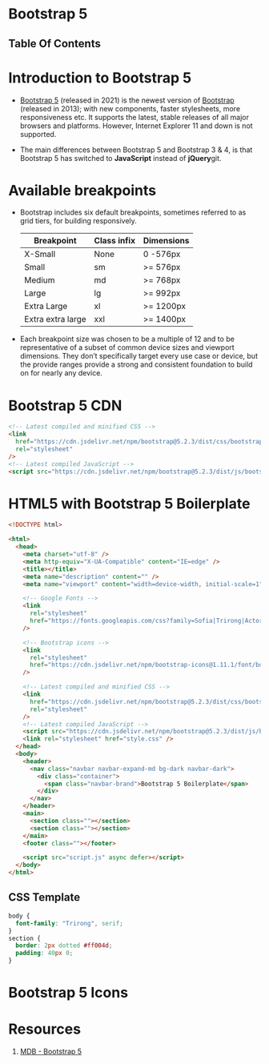 # Bootstrap 5

## Table Of Contents

# Introduction to Bootstrap 5

- [Bootstrap 5](https://www.w3schools.com/bootstrap5/index.php) (released in 2021) is the newest version of [Bootstrap](https://www.w3schools.com/bootstrap/default.asp) (released in 2013); with new components, faster stylesheets, more responsiveness etc. It supports the latest, stable releases of all major browsers and platforms. However, Internet Explorer 11 and down is not supported.

- The main differences between Bootstrap 5 and Bootstrap 3 & 4, is that Bootstrap 5 has switched to **JavaScript** instead of **jQuery**git.

# Available breakpoints

- Bootstrap includes six default breakpoints, sometimes referred to as grid tiers, for building responsively.

  | Breakpoint        | Class infix | Dimensions |
  | ----------------- | ----------- | ---------- |
  | X-Small           | None        | 0 -576px   |
  | Small             | sm          | >= 576px   |
  | Medium            | md          | >= 768px   |
  | Large             | lg          | >= 992px   |
  | Extra Large       | xl          | >= 1200px  |
  | Extra extra large | xxl         | >= 1400px  |

- Each breakpoint size was chosen to be a multiple of 12 and to be representative of a subset of common device sizes and viewport dimensions. They don’t specifically target every use case or device, but the provide ranges provide a strong and consistent foundation to build on for nearly any device.

# Bootstrap 5 CDN

```html
<!-- Latest compiled and minified CSS -->
<link
  href="https://cdn.jsdelivr.net/npm/bootstrap@5.2.3/dist/css/bootstrap.min.css"
  rel="stylesheet"
/>
<!-- Latest compiled JavaScript -->
<script src="https://cdn.jsdelivr.net/npm/bootstrap@5.2.3/dist/js/bootstrap.bundle.min.js"></script>
```

# HTML5 with Bootstrap 5 Boilerplate

```html
<!DOCTYPE html>

<html>
  <head>
    <meta charset="utf-8" />
    <meta http-equiv="X-UA-Compatible" content="IE=edge" />
    <title></title>
    <meta name="description" content="" />
    <meta name="viewport" content="width=device-width, initial-scale=1" />

    <!-- Google Fonts -->
    <link
      rel="stylesheet"
      href="https://fonts.googleapis.com/css?family=Sofia|Trirong|Actor"
    />

    <!-- Bootstrap icons -->
    <link
      rel="stylesheet"
      href="https://cdn.jsdelivr.net/npm/bootstrap-icons@1.11.1/font/bootstrap-icons.css"
    />

    <!-- Latest compiled and minified CSS -->
    <link
      href="https://cdn.jsdelivr.net/npm/bootstrap@5.2.3/dist/css/bootstrap.min.css"
      rel="stylesheet"
    />
    <!-- Latest compiled JavaScript -->
    <script src="https://cdn.jsdelivr.net/npm/bootstrap@5.2.3/dist/js/bootstrap.bundle.min.js"></script>
    <link rel="stylesheet" href="style.css" />
  </head>
  <body>
    <header>
      <nav class="navbar navbar-expand-md bg-dark navbar-dark">
        <div class="container">
          <span class="navbar-brand">Bootstrap 5 Boilerplate</span>
        </div>
      </nav>
    </header>
    <main>
      <section class=""></section>
      <section class=""></section>
    </main>
    <footer class=""></footer>

    <script src="script.js" async defer></script>
  </body>
</html>
```

## CSS Template

```css
body {
  font-family: "Trirong", serif;
}
section {
  border: 2px dotted #ff004d;
  padding: 40px 0;
}
```

# Bootstrap 5 Icons

# Resources

1. [MDB - Bootstrap 5](https://mdbootstrap.com/docs/standard/layout/grid/)
